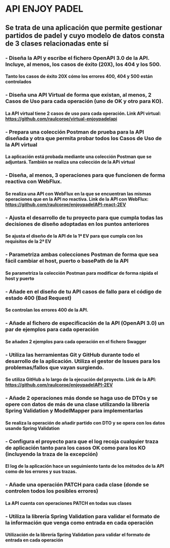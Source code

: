 # API ENJOY PADEL
## Se trata de una aplicación que permite gestionar partidos de padel y cuyo modelo de datos consta de 3 clases relacionadas ente sí
### - Diseña la API y escribe el fichero OpenAPI 3.0 de la API. Incluye, al menos, los casos de éxito (20X), los 404 y los 500.
#### Tanto los casos de éxito 20X cómo los errores 400, 404 y 500 están controlados
### - Diseña una API Virtual de forma que existan, al menos, 2 Casos de Uso para cada operación (uno de OK y otro para KO).
#### La API virtual tiene 2 casos de uso para cada operación. Link API virtual: https://github.com/raulcoroe/virtual-enjoypadelapi
### - Prepara una colección Postman de prueba para la API diseñada y otra que permita probar todos los Casos de Uso de la API virtual
#### La aplicación está probada mediante una colección Postman que se adjuntará. También se realiza una colección de la APi virtual
### - Diseña, al menos, 3 operaciones para que funcionen de forma reactiva con WebFlux.
#### Se realiza una API con WebFlux en la que se encuentran las mismas operaciones que en la API no reactiva. Link de la API con WebFlux: https://github.com/raulcoroe/enjoypadelAPI-react-2EV
### - Ajusta el desarrollo de tu proyecto para que cumpla todas las decisiones de diseño adoptadas en los puntos anteriores
#### Se ajusta el diseño de la API de la 1ª EV para que cumpla con los requisitos de la 2ª EV
### - Parametriza ambas colecciones Postman de forma que sea fácil cambiar el host, puerto o basePath de la API
#### Se parametriza la colección Postman para modificar de forma rápida el host y puerto
### - Añade en el diseño de tu API casos de fallo para el código de estado 400 (Bad Request)
#### Se controlan los errores 400 de la API.
### - Añade al fichero de especificación de la API (OpenAPI 3.0) un par de ejemplos para cada operación
#### Se añaden 2 ejemplos para cada operación en el fichero Swagger
### - Utiliza las herramientas Git y GitHub durante todo el desarrollo de la aplicación. Utiliza el gestor de Issues para los problemas/fallos que vayan surgiendo.
#### Se utiliza GitHub a lo largo de la ejecución del proyecto. Link de la API: https://github.com/raulcoroe/enjoypadelAPI-2EV
### - Añade 2 operaciones más donde se haga uso de DTOs y se opere con datos de más de una clase utilizando la librería Spring Validation y ModelMapper para implementarlas
#### Se realiza la operación de añadir partido con DTO y se opera con los datos usando Spring Validation
### - Configura el proyecto para que el log recoja cualquier traza de aplicación tanto para los casos OK como para los KO (incluyendo la traza de la excepción)
#### El log de la aplicación hace un seguimiento tanto de los métodos de la API como de los errores y sus trazas.
### - Añade una operación PATCH para cada clase (donde se controlen todos los posibles errores)
#### La API cuenta con operaciones PATCH en todas sus clases
### - Utiliza la librería Spring Validation para validar el formato de la información que venga como entrada en cada operación
#### Utilización de la librería Spring Validation para validar el formato de entrada en cada operación
